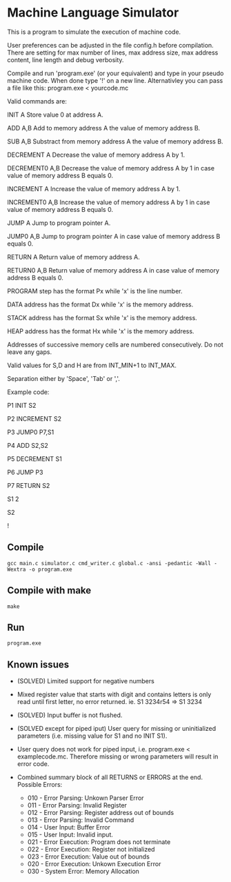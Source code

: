# Machine Language Simulator

 This is a program to simulate the execution of machine code.
 
 User preferences can be adjusted in the file config.h before compilation.
 There are setting for max number of lines, max address size, max address content, line length and debug verbosity.
 
 Compile and run 'program.exe' (or your equivalent) and type in your pseudo machine code. When done type '!' on a new line. 
 Alternativley you can pass a file like this: program.exe < yourcode.mc
  
 Valid commands are:
 

 INIT           A       Store value 0 at address A.
 
 ADD            A,B     Add to memory address A the value of memory address B.
 
 SUB            A,B     Substract from memory address A the value of memory address B.
 
 DECREMENT      A       Decrease the value of memory address A by 1.
 
 DECREMENT0     A,B     Decrease the value of memory address A by 1 in case value of memory address B equals 0.
 
 INCREMENT      A       Increase the value of memory address A by 1.
 
 INCREMENT0     A,B     Increase the value of memory address A by 1 in case value of memory address B equals 0.
 
 JUMP           A       Jump to program pointer A.
 
 JUMP0          A,B     Jump to program pointer A in case value of memory address B equals 0.
 
 RETURN         A       Return value of memory address A.
 
 RETURN0        A,B     Return value of memory address A in case value of memory address B equals 0.

 
 PROGRAM step has the format Px while 'x' is the line number.
 
 DATA address has the format Dx while 'x' is the memory address.
 
 STACK address has the format Sx while 'x' is the memory address.
 
 HEAP address has the format Hx while 'x' is the memory address.


 Addresses of successive memory cells are numbered consecutively. Do not leave any gaps.
 
 Valid values for S,D and H are from INT_MIN+1 to INT_MAX.

 Separation either by 'Space', 'Tab' or ','.
 
 Example code:

 P1     INIT            S2

 P2     INCREMENT       S2

 P3     JUMP0           P7,S1

 P4     ADD             S2,S2

 P5     DECREMENT       S1

 P6     JUMP            P3

 P7     RETURN          S2

 S1     2

 S2

 !
 


## Compile

```
gcc main.c simulator.c cmd_writer.c global.c -ansi -pedantic -Wall -Wextra -o program.exe
```

## Compile with make

```
make
```

## Run

```
program.exe
```

## Known issues

* (SOLVED) Limited support for negative numbers
* Mixed register value that starts with digit and contains letters is only read until first letter, no error returned. ie. S1 3234r54 => S1 3234
* (SOLVED) Input buffer is not flushed.
* (SOLVED except for piped iput) User query for missing or uninitialized parameters (i.e. missing value for S1 and no INIT S1).
* User query does not work for piped input, i.e. program.exe < examplecode.mc. Therefore missing or wrong parameters will result in error code.

* Combined summary block of all RETURNS or ERRORS at the end. Possible Errors:
  * 010 - Error Parsing: Unkown Parser Error
  * 011 - Error Parsing: Invalid Register
  * 012 - Error Parsing: Register address out of bounds
  * 013 - Error Parsing: Invalid Command
  * 014 - User Input: Buffer Error
  * 015 - User Input: Invalid input.
  * 021 - Error Execution: Program does not terminate
  * 022 - Error Execution: Register not initialized
  * 023 - Error Execution: Value out of bounds
  * 020 - Error Execution: Unkown Execution Error
  * 030 - System Error: Memory Allocation
  